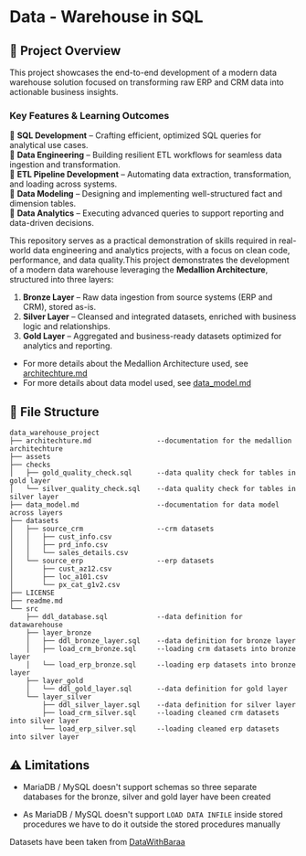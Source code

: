 # Data - Warehouse in SQL

## 📖 Project Overview

This project showcases the end-to-end development of a modern data warehouse solution focused on transforming raw ERP and CRM data into actionable business insights.

###  Key Features & Learning Outcomes

🔹 **SQL Development** – Crafting efficient, optimized SQL queries for analytical use cases.  
🔹 **Data Engineering** – Building resilient ETL workflows for seamless data ingestion and transformation.  
🔹 **ETL Pipeline Development** – Automating data extraction, transformation, and loading across systems.  
🔹 **Data Modeling** – Designing and implementing well-structured fact and dimension tables.  
🔹 **Data Analytics** – Executing advanced queries to support reporting and data-driven decisions.

This repository serves as a practical demonstration of skills required in real-world data engineering and analytics projects, with a focus on clean code, performance, and data quality.This project demonstrates the development of a modern data warehouse leveraging the **Medallion Architecture**, structured into three layers:

1. **Bronze Layer** – Raw data ingestion from source systems (ERP and CRM), stored as-is.
2. **Silver Layer** – Cleansed and integrated datasets, enriched with business logic and relationships.
3. **Gold Layer** – Aggregated and business-ready datasets optimized for analytics and reporting.

- For more details about the Medallion Architecture used, see [architechture.md](https://github.com/ethereumvd/data-warehouse/blob/main/architechture.md) 
- For more details about data model used, see [data_model.md](https://github.com/ethereumvd/data-warehouse/blob/main/data_model.md)


## 📂 File Structure
```
data_warehouse_project
├── architechture.md                --documentation for the medallion architechture 
├── assets
├── checks
│   ├── gold_quality_check.sql      --data quality check for tables in gold layer
│   └── silver_quality_check.sql    --data quality check for tables in silver layer
├── data_model.md                   --documentation for data model across layers
├── datasets                        
│   ├── source_crm                  --crm datasets
│   │   ├── cust_info.csv   
│   │   ├── prd_info.csv
│   │   └── sales_details.csv
│   └── source_erp                  --erp datasets
│       ├── cust_az12.csv
│       ├── loc_a101.csv
│       └── px_cat_g1v2.csv
├── LICENSE
├── readme.md                          
└── src
    ├── ddl_database.sql            --data definition for datawarehouse
    ├── layer_bronze
    │   ├── ddl_bronze_layer.sql    --data definition for bronze layer
    │   ├── load_crm_bronze.sql     --loading crm datasets into bronze layer
    │   └── load_erp_bronze.sql     --loading erp datasets into bronze layer
    ├── layer_gold
    │   └── ddl_gold_layer.sql      --data definition for gold layer
    └── layer_silver
        ├── ddl_silver_layer.sql    --data definition for silver layer
        ├── load_crm_silver.sql     --loading cleaned crm datasets into silver layer
        └── load_erp_silver.sql     --loading cleaned erp datasets into silver layer

```
## ⚠️  Limitations  

- MariaDB / MySQL doesn't support schemas so three separate databases for the bronze, silver and gold layer have been created 
 
- As MariaDB / MySQL doesn't support `LOAD DATA INFILE` inside stored procedures we have to do it outside the stored procedures manually 

Datasets have been taken from [DataWithBaraa](https://www.datawithbaraa.com/wp-content/uploads/2025/01/sql-data-warehouse-project.zip)
